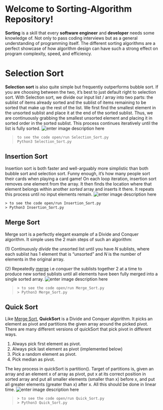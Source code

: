﻿# Welcome to Sorting-Algorithm Repository!


**Sorting**  is a skill that every  **software engineer**  and  **developer**  needs some knowledge of. Not only to pass coding interviews but as a general understanding of programming itself. The different sorting algorithms are a perfect showcase of how algorithm design can have such a strong effect on program complexity, speed, and efficiency.


# Selection Sort

**Selection sort** is also quite simple but frequently outperforms bubble sort. If you are choosing between the two, it’s best to just default right to selection sort. With Selection sort, we divide our input list / array into two parts: the sublist of items already sorted and the sublist of items remaining to be sorted that make up the rest of the list. We first find the smallest element in the unsorted sublist and place it at the end of the sorted sublist. Thus, we are continuously grabbing the smallest unsorted element and placing it in sorted order in the sorted sublist. This process continues iteratively until the list is fully sorted.
           ![enter image description here](https://a.top4top.io/p_1741bco6x1.gif)
       

>     to see the code open/run Selection_Sort.py
>     Python3 Selection_Sort.py

##  Insertion Sort

Insertion sort is both faster and well-arguably more simplistic than both bubble sort and selection sort. Funny enough, it’s how many people sort their cards when playing a card game! On each loop iteration, insertion sort removes one element from the array. It then finds the location where that element belongs within another  _sorted_  array and inserts it there. It repeats this process until no input elements remain.
																![enter image description here](https://c.top4top.io/p_1741u2v4h1.gif)

    > to see the code open/run Insertion_Sort.py
    > Python3 Insertion_Sort.py

##  Merge Sort
Merge sort is a perfectly elegant example of a Divide and Conquer algorithm. It simple uses the 2 main steps of such an algorithm:

(1) Continuously  _divide_ the unsorted list until you have  _N_  sublists, where each sublist has 1 element that is “unsorted” and  _N_ is the number of elements in the original array.

(2) Repeatedly  [merge](https://en.wikipedia.org/wiki/Merge_algorithm)  i.e  _conquer_ the sublists together 2 at a time to produce new sorted sublists until all elements have been fully merged into a single sorted array.
![enter image description here](https://f.top4top.io/p_1741h1u631.gif)

>     > to see the code open/run Merge_Sort.py
>     > Python3 Merge_Sort.py

## Quick Sort

Like  [Merge Sort](https://en.wikipedia.org/wiki/Merge_algorithm), **QuickSort** is a Divide and Conquer algorithm. It picks an element as pivot and partitions the given array around the picked pivot. There are many different versions of quickSort that pick pivot in different ways.

1.  Always pick first element as pivot.
2.  Always pick last element as pivot (implemented below)
3.  Pick a random element as pivot.
4.  Pick median as pivot.

The key process in quickSort is partition(). Target of partitions is, given an array and an element x of array as pivot, put x at its correct position in sorted array and put all smaller elements (smaller than x) before x, and put all greater elements (greater than x) after x. All this should be done in linear time.
![enter image description here](https://f.top4top.io/p_1741h1u631.gif)
>     > to see the code open/run Quick_Sort.py
>     > Python3 Quick_Sort.py

